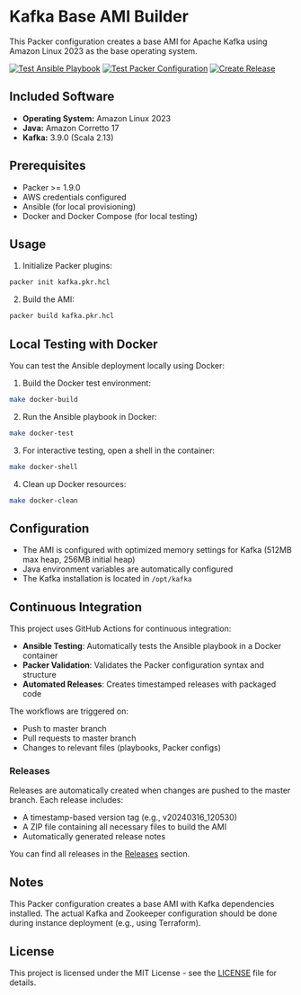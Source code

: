 # Kafka Base AMI Builder

This Packer configuration creates a base AMI for Apache Kafka using Amazon Linux 2023 as the base operating system.

[![Test Ansible Playbook](https://github.com/wcampos/packer_kafka_ami/actions/workflows/test-ansible.yml/badge.svg)](https://github.com/wcampos/packer_kafka_ami/actions/workflows/test-ansible.yml)
[![Test Packer Configuration](https://github.com/wcampos/packer_kafka_ami/actions/workflows/test-packer.yml/badge.svg)](https://github.com/wcampos/packer_kafka_ami/actions/workflows/test-packer.yml)
[![Create Release](https://github.com/wcampos/packer_kafka_ami/actions/workflows/release.yml/badge.svg)](https://github.com/wcampos/packer_kafka_ami/actions/workflows/release.yml)

## Included Software

- **Operating System:** Amazon Linux 2023
- **Java:** Amazon Corretto 17
- **Kafka:** 3.9.0 (Scala 2.13)

## Prerequisites

- Packer >= 1.9.0
- AWS credentials configured
- Ansible (for local provisioning)
- Docker and Docker Compose (for local testing)

## Usage

1. Initialize Packer plugins:
```bash
packer init kafka.pkr.hcl
```

2. Build the AMI:
```bash
packer build kafka.pkr.hcl
```

## Local Testing with Docker

You can test the Ansible deployment locally using Docker:

1. Build the Docker test environment:
```bash
make docker-build
```

2. Run the Ansible playbook in Docker:
```bash
make docker-test
```

3. For interactive testing, open a shell in the container:
```bash
make docker-shell
```

4. Clean up Docker resources:
```bash
make docker-clean
```

## Configuration

- The AMI is configured with optimized memory settings for Kafka (512MB max heap, 256MB initial heap)
- Java environment variables are automatically configured
- The Kafka installation is located in `/opt/kafka`

## Continuous Integration

This project uses GitHub Actions for continuous integration:

- **Ansible Testing**: Automatically tests the Ansible playbook in a Docker container
- **Packer Validation**: Validates the Packer configuration syntax and structure
- **Automated Releases**: Creates timestamped releases with packaged code

The workflows are triggered on:
- Push to master branch
- Pull requests to master branch
- Changes to relevant files (playbooks, Packer configs)

### Releases

Releases are automatically created when changes are pushed to the master branch. Each release includes:
- A timestamp-based version tag (e.g., v20240316_120530)
- A ZIP file containing all necessary files to build the AMI
- Automatically generated release notes

You can find all releases in the [Releases](https://github.com/wcampos/packer_kafka_ami/releases) section.

## Notes

This Packer configuration creates a base AMI with Kafka dependencies installed. The actual Kafka and Zookeeper configuration should be done during instance deployment (e.g., using Terraform).

## License

This project is licensed under the MIT License - see the [LICENSE](LICENSE) file for details.
